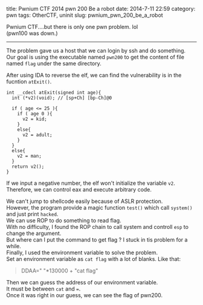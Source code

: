 title: Pwnium CTF 2014 pwn 200 Be a robot 
date: 2014-7-11 22:59
category: pwn
tags: OtherCTF, uninit
slug: pwnium_pwn_200_be_a_robot

Pwnium CTF....but there is only one pwn problem. lol  
(pwn100 was down.)  
* * *

The problem gave us a host that we can login by ssh and do something.  
Our goal is using the executable named `pwn200` to get the content of file named `flag` under the same directory.  

After using IDA to reverse the elf, we can find the vulnerability is in the fucntion `atExit()`.  

```
int __cdecl atExit(signed int age){
  int (*v2)(void); // [sp+Ch] [bp-Ch]@0

  if ( age <= 25 ){
    if ( age 0 ){
      v2 = kid;
    }
    else{
      v2 = adult;
    }
  }
  else{
    v2 = man;
  }
  return v2();
}
```

If we input a negative number, the elf won't initialize the variable `v2`.  
Therefore, we can control eax and execute arbitrary code.  

We can't jump to shellcode easily because of ASLR protection.  
However, the program provide a magic function `test()` which call `system()` and just print `hacked`.  
We can use ROP to do something to read flag.  
With no difficulty, I found the ROP chain to call system and controll `esp` to change the argument.  
But where can I put the command to get flag ? I stuck in tis problem for a while.  
Finally, I used the environment variable to solve the problem.  
Set an environment variable as `cat flag` with a lot of blanks. Like that:  
> DDAA=" "\*130000 + "cat flag"

Then we can guess the address of our environment variable.   
It must be between `cat` and `=`.  
Once it was right in our guess, we can see the flag of pwn200.  
